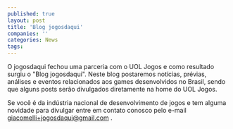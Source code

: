 ```yaml
---
published: true
layout: post
title: 'Blog jogosdaqui'
companies: ''
categories: News
tags: 
---
```


O jogosdaqui fechou uma parceria com o UOL Jogos e como resultado surgiu o &quot;Blog jogosdaqui&quot;.
Neste blog postaremos not&#237;cias, pr&#233;vias, an&#225;lises e eventos relacionados aos games desenvolvidos no Brasil, sendo que alguns posts ser&#227;o divulgados diretamente na home do UOL Jogos.
<p class="p1"> 
<p class="p1">Se voc&#234; &#233; da ind&#250;stria nacional de desenvolvimento de jogos e tem alguma novidade para divulgar entre em contato conosco pelo e-mail <a href="mailto:giacomelli+jogosdaqui@gmail.com">giacomelli+jogosdaqui@gmail.com</a>
.
 

